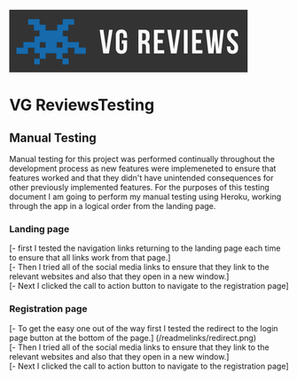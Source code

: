 ![VG Review logo](readmelinks/logo.png)

# VG ReviewsTesting

## Manual Testing

Manual testing for this project was performed continually throughout the development process as new features were implemeneted to ensure that features worked and that they didn't have unintended consequences for other previously implemented features. For the purposes of this testing document I am going to perform my manual testing using Heroku, working through the app in a logical order from the landing page.

### Landing page

[- first I tested the navigation links returning to the landing page each time to ensure that all links work from that page.] <br/>
[- Then I tried all of the social media links to ensure that they link to the relevant websites and also that they open in a new window.] <br/>
[- Next I clicked the call to action button to navigate to the registration page] <br/>

### Registration page

[- To get the easy one out of the way first I tested the redirect to the login page button at the bottom of the page.] (/readmelinks/redirect.png)<br/>
[- Then I tried all of the social media links to ensure that they link to the relevant websites and also that they open in a new window.] <br/>
[- Next I clicked the call to action button to navigate to the registration page] <br/>
